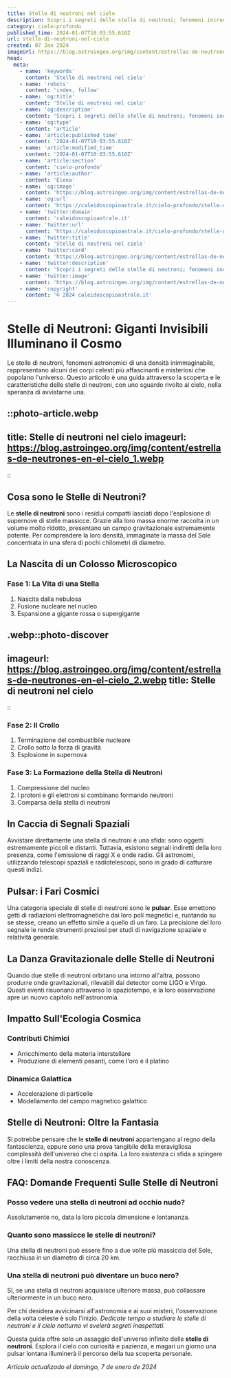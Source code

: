 ```yaml
---
title: Stelle di neutroni nel cielo
description: Scopri i segreti delle stelle di neutroni; fenomeni incredibili del cielo notturno spiegati. Entra nel mistero delluniverso!
category: cielo-profondo
published_time: 2024-01-07T10:03:55.610Z
url: stelle-di-neutroni-nel-cielo
created: 07 Jan 2024
imageUrl: https://blog.astroingeo.org/img/content/estrellas-de-neutrones-en-el-cielo_1.webp
head:
  meta:
    - name: 'keywords'
      content: 'Stelle di neutroni nel cielo'
    - name: 'robots'
      content: 'index, follow'
    - name: 'og:title'
      content: 'Stelle di neutroni nel cielo'
    - name: 'og:description'
      content: 'Scopri i segreti delle stelle di neutroni; fenomeni incredibili del cielo notturno spiegati. Entra nel mistero delluniverso!'
    - name: 'og:type'
      content: 'article'
    - name: 'article:published_time'
      content: '2024-01-07T10:03:55.610Z'
    - name: 'article:modified_time'
      content: '2024-01-07T10:03:55.610Z'
    - name: 'article:section'
      content: 'cielo-profondo'
    - name: 'article:author'
      content: 'Elena'
    - name: 'og:image'
      content: 'https://blog.astroingeo.org/img/content/estrellas-de-neutrones-en-el-cielo_1.webp'
    - name: 'og:url'
      content: 'https://caleidoscopioastrale.it/cielo-profondo/stelle-di-neutroni-nel-cielo'
    - name: 'twitter:domain'
      content: 'caleidoscopioastrale.it'
    - name: 'twitter:url'
      content: 'https://caleidoscopioastrale.it/cielo-profondo/stelle-di-neutroni-nel-cielo'
    - name: 'twitter:title'
      content: 'Stelle di neutroni nel cielo'
    - name: 'twitter:card'
      content: 'https://blog.astroingeo.org/img/content/estrellas-de-neutrones-en-el-cielo_1.webp'
    - name: 'twitter:description'
      content: 'Scopri i segreti delle stelle di neutroni; fenomeni incredibili del cielo notturno spiegati. Entra nel mistero delluniverso!'
    - name: 'twitter:image'
      content: 'https://blog.astroingeo.org/img/content/estrellas-de-neutrones-en-el-cielo_1.webp'
    - name: 'copyright'
      content: '© 2024 caleidoscopioastrale.it'
---
```

# Stelle di Neutroni: Giganti Invisibili Illuminano il Cosmo

Le stelle di neutroni, fenomeni astronomici di una densità inimmaginabile, rappresentano alcuni dei corpi celesti più affascinanti e misteriosi che popolano l'universo. Questo articolo è una guida attraverso la scoperta e le caratteristiche delle stelle di neutroni, con uno sguardo rivolto al cielo, nella speranza di avvistarne una.

::photo-article.webp
---
title: Stelle di neutroni nel cielo
imageurl: https://blog.astroingeo.org/img/content/estrellas-de-neutrones-en-el-cielo_1.webp
---
::

## Cosa sono le Stelle di Neutroni?

Le **stelle di neutroni** sono i residui compatti lasciati dopo l'esplosione di supernove di stelle massicce. Grazie alla loro massa enorme raccolta in un volume molto ridotto, presentano un campo gravitazionale estremamente potente. Per comprendere la loro densità, immaginate la massa del Sole concentrata in una sfera di pochi chilometri di diametro.

## La Nascita di un Colosso Microscopico

### Fase 1: La Vita di una Stella
1. Nascita dalla nebulosa
2. Fusione nucleare nel nucleo
3. Espansione a gigante rossa o supergigante

.webp::photo-discover
---
imageurl: https://blog.astroingeo.org/img/content/estrellas-de-neutrones-en-el-cielo_2.webp
title: Stelle di neutroni nel cielo
---
::

### Fase 2: Il Crollo
1. Terminazione del combustibile nucleare
2. Crollo sotto la forza di gravità
3. Esplosione in supernova

### Fase 3: La Formazione della Stella di Neutroni
1. Compressione del nucleo
2. I protoni e gli elettroni si combinano formando neutroni
3. Comparsa della stella di neutroni

## In Caccia di Segnali Spaziali

Avvistare direttamente una stella di neutroni è una sfida: sono oggetti estremamente piccoli e distanti. Tuttavia, esistono segnali indiretti della loro presenza, come l'emissione di raggi X e onde radio. Gli astronomi, utilizzando telescopi spaziali e radiotelescopi, sono in grado di catturare questi indizi.

## Pulsar: i Fari Cosmici

Una categoria speciale di stelle di neutroni sono le **pulsar**. Esse emettono getti di radiazioni elettromagnetiche dai loro poli magnetici e, ruotando su se stesse, creano un effetto simile a quello di un faro. La precisione del loro segnale le rende strumenti preziosi per studi di navigazione spaziale e relatività generale.

## La Danza Gravitazionale delle Stelle di Neutroni

Quando due stelle di neutroni orbitano una intorno all'altra, possono produrre onde gravitazionali, rilevabili dai detector come LIGO e Virgo. Questi eventi risuonano attraverso lo spaziotempo, e la loro osservazione apre un nuovo capitolo nell'astronomia.

## Impatto Sull'Ecologia Cosmica

### Contributi Chimici
- Arricchimento della materia interstellare
- Produzione di elementi pesanti, come l'oro e il platino

### Dinamica Galattica
- Accelerazione di particelle
- Modellamento del campo magnetico galattico

## Stelle di Neutroni: Oltre la Fantasia

Si potrebbe pensare che le **stelle di neutroni** appartengano al regno della fantascienza, eppure sono una prova tangibile della meravigliosa complessità dell'universo che ci ospita. La loro esistenza ci sfida a spingere oltre i limiti della nostra conoscenza.

## FAQ: Domande Frequenti Sulle Stelle di Neutroni

### Posso vedere una stella di neutroni ad occhio nudo?
Assolutamente no, data la loro piccola dimensione e lontananza.

### Quanto sono massicce le stelle di neutroni?
Una stella di neutroni può essere fino a due volte più massiccia del Sole, racchiusa in un diametro di circa 20 km.

### Una stella di neutroni può diventare un buco nero?
Sì, se una stella di neutroni acquisisce ulteriore massa, può collassare ulteriormente in un buco nero.

Per chi desidera avvicinarsi all'astronomia e ai suoi misteri, l'osservazione della volta celeste è solo l'inizio. *Dedicate tempo a studiare le stelle di neutroni e il cielo notturno vi svelerà segreti inaspettati.*

Questa guida offre solo un assaggio dell'universo infinito delle **stelle di neutroni**. Esplora il cielo con curiosità e pazienza, e magari un giorno una pulsar lontana illuminerà il percorso della tua scoperta personale.

_Artículo actualizado el domingo, 7 de enero de 2024_